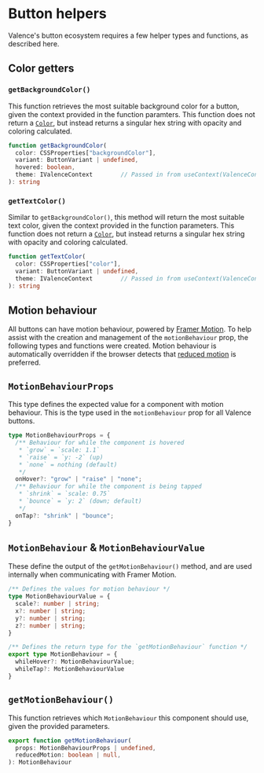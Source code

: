 # Button helpers
Valence's button ecosystem requires a few helper types and functions, as described here.

## Color getters
### `getBackgroundColor()`
This function retrieves the most suitable background color for a button, given the context provided in the function paramters. This function does not return a [`Color`](../../core/colors.md), but instead returns a singular hex string with opacity and coloring calculated.

```ts
function getBackgroundColor(
  color: CSSProperties["backgroundColor"],
  variant: ButtonVariant | undefined,
  hovered: boolean,
  theme: IValenceContext        // Passed in from useContext(ValenceContext)
): string
```

### `getTextColor()`
Similar to `getBackgroundColor()`, this method will return the most suitable text color, given the context provided in the function parameters. This function does not return a [`Color`](../../core/colors.md), but instead returns a singular hex string with opacity and coloring calculated.

```ts
function getTextColor(
  color: CSSProperties["color"],
  variant: ButtonVariant | undefined,
  theme: IValenceContext        // Passed in from useContext(ValenceContext)
): string
```


## Motion behaviour
All buttons can have motion behaviour, powered by [Framer Motion](https://www.framer.com/motion/). To help assist with the creation and management of the `motionBehaviour` prop, the following types and functions were created. Motion behaviour is automatically overridden if the browser detects that [reduced motion](https://developer.mozilla.org/en-US/docs/Web/CSS/@media/prefers-reduced-motion) is preferred.

## `MotionBehaviourProps`
This type defines the expected value for a component with motion behaviour. This is the type used in the `motionBehaviour` prop for all Valence buttons.

```ts
type MotionBehaviourProps = {
  /** Behaviour for while the component is hovered 
   * `grow` = `scale: 1.1`
   * `raise` = `y: -2` (up)
   * `none` = nothing (default)
   */
  onHover?: "grow" | "raise" | "none";
  /** Behaviour for while the component is being tapped
   * `shrink` = `scale: 0.75`
   * `bounce` = `y: 2` (down; default)
   */
  onTap?: "shrink" | "bounce";
}
```

## `MotionBehaviour` & `MotionBehaviourValue`
These define the output of the `getMotionBehaviour()` method, and are used internally when communicating with Framer Motion.

```ts
/** Defines the values for motion behaviour */
type MotionBehaviourValue = {
  scale?: number | string;
  x?: number | string;
  y?: number | string;
  z?: number | string;
}

/** Defines the return type for the `getMotionBehaviour` function */
export type MotionBehaviour = {
  whileHover?: MotionBehaviourValue;
  whileTap?: MotionBehaviourValue
}
```

## `getMotionBehaviour()`
This function retrieves which `MotionBehaviour` this component should use, given the provided parameters.

```ts
export function getMotionBehaviour(
  props: MotionBehaviourProps | undefined, 
  reducedMotion: boolean | null,
): MotionBehaviour
```